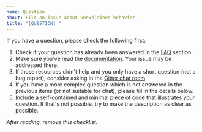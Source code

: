 ```yaml
---
name: Question
about: File an issue about unexplained behavior
title: "[QUESTION] "
---
```


If you have a question, please check the following first:

1. Check if your question has already been answered in the [FAQ](http://pybind11.readthedocs.io/en/latest/faq.html) section.
2. Make sure you've read the [documentation](http://pybind11.readthedocs.io/en/latest/). Your issue may be addressed there.
3. If those resources didn't help and you only have a short question (not a bug report), consider asking in the [Gitter chat room](https://gitter.im/pybind/Lobby).
4. If you have a more complex question which is not answered in the previous items (or not suitable for chat), please fill in the details below.
5. Include a self-contained and minimal piece of code that illustrates your question. If that's not possible, try to make the description as clear as possible.

*After reading, remove this checklist.*
